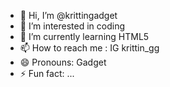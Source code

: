 - 👋 Hi, I’m @krittingadget
- 👀 I’m interested in coding
- 🌱 I’m currently learning HTML5
- 📫 How to reach me : IG krittin_gg
- 😄 Pronouns: Gadget
- ⚡ Fun fact: ...

<!---
krittingadget/krittingadget is a ✨ special ✨ repository because its `README.md` (this file) appears on your GitHub profile.
You can click the Preview link to take a look at your changes.
--->
